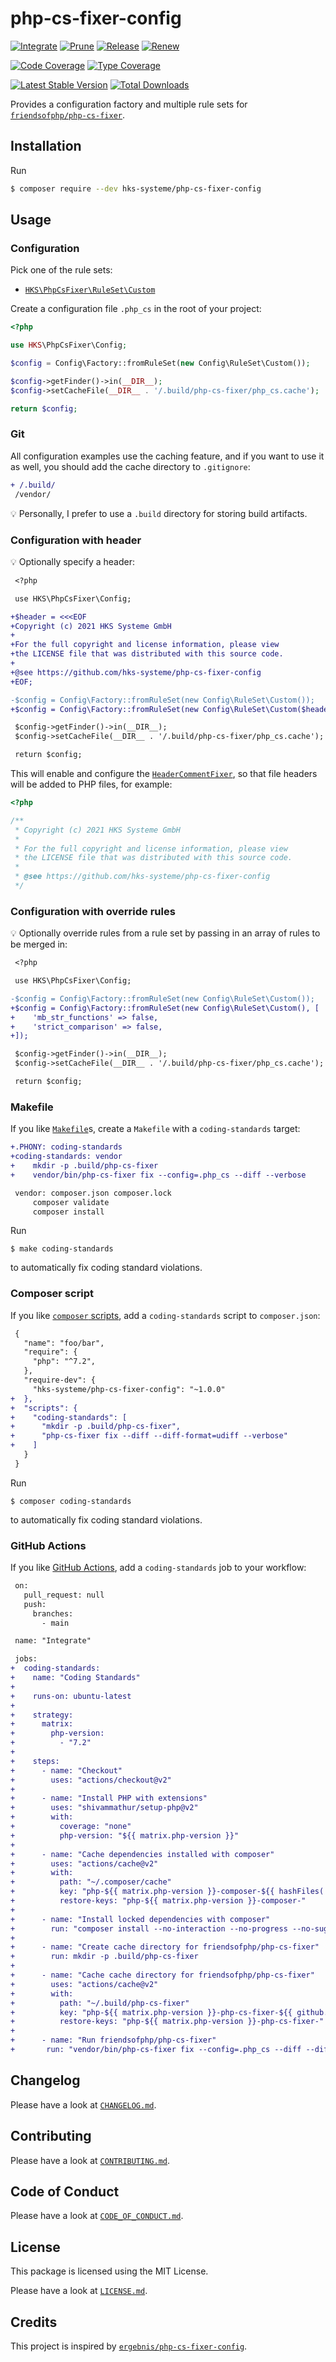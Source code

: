# php-cs-fixer-config

[![Integrate](https://github.com/hks-systeme/php-cs-fixer-config/workflows/Integrate/badge.svg)](https://github.com/hks-systeme/php-cs-fixer-config/actions)
[![Prune](https://github.com/hks-systeme/php-cs-fixer-config/workflows/Prune/badge.svg)](https://github.com/hks-systeme/php-cs-fixer-config/actions)
[![Release](https://github.com/hks-systeme/php-cs-fixer-config/workflows/Release/badge.svg)](https://github.com/hks-systeme/php-cs-fixer-config/actions)
[![Renew](https://github.com/hks-systeme/php-cs-fixer-config/workflows/Renew/badge.svg)](https://github.com/hks-systeme/php-cs-fixer-config/actions)

[![Code Coverage](https://codecov.io/gh/hks-systeme/php-cs-fixer-config/branch/main/graph/badge.svg)](https://codecov.io/gh/hks-systeme/php-cs-fixer-config)
[![Type Coverage](https://shepherd.dev/github/hks-systeme/php-cs-fixer-config/coverage.svg)](https://shepherd.dev/github/hks-systeme/php-cs-fixer-config)

[![Latest Stable Version](https://poser.pugx.org/hks-systeme/php-cs-fixer-config/v/stable)](https://packagist.org/packages/hks-systeme/php-cs-fixer-config)
[![Total Downloads](https://poser.pugx.org/hks-systeme/php-cs-fixer-config/downloads)](https://packagist.org/packages/hks-systeme/php-cs-fixer-config)

Provides a configuration factory and multiple rule sets for [`friendsofphp/php-cs-fixer`](http://github.com/FriendsOfPHP/PHP-CS-Fixer).

## Installation

Run

```sh
$ composer require --dev hks-systeme/php-cs-fixer-config
```

## Usage

### Configuration

Pick one of the rule sets:

* [`HKS\PhpCsFixer\RuleSet\Custom`](src/RuleSet/Custom.php)

Create a configuration file `.php_cs` in the root of your project:

```php
<?php

use HKS\PhpCsFixer\Config;

$config = Config\Factory::fromRuleSet(new Config\RuleSet\Custom());

$config->getFinder()->in(__DIR__);
$config->setCacheFile(__DIR__ . '/.build/php-cs-fixer/php_cs.cache');

return $config;
```

### Git

All configuration examples use the caching feature, and if you want to use it as well, you should add the cache directory to `.gitignore`:

```diff
+ /.build/
 /vendor/
```

:bulb: Personally, I prefer to use a `.build` directory for storing build artifacts.

### Configuration with header

:bulb: Optionally specify a header:

```diff
 <?php

 use HKS\PhpCsFixer\Config;

+$header = <<<EOF
+Copyright (c) 2021 HKS Systeme GmbH
+
+For the full copyright and license information, please view
+the LICENSE file that was distributed with this source code.
+
+@see https://github.com/hks-systeme/php-cs-fixer-config
+EOF;

-$config = Config\Factory::fromRuleSet(new Config\RuleSet\Custom());
+$config = Config\Factory::fromRuleSet(new Config\RuleSet\Custom($header));

 $config->getFinder()->in(__DIR__);
 $config->setCacheFile(__DIR__ . '/.build/php-cs-fixer/php_cs.cache');

 return $config;
```

This will enable and configure the [`HeaderCommentFixer`](https://github.com/FriendsOfPHP/PHP-CS-Fixer/blob/v2.1.1/src/Fixer/Comment/HeaderCommentFixer.php), so that
file headers will be added to PHP files, for example:

```php
<?php

/**
 * Copyright (c) 2021 HKS Systeme GmbH
 *
 * For the full copyright and license information, please view
 * the LICENSE file that was distributed with this source code.
 *
 * @see https://github.com/hks-systeme/php-cs-fixer-config
 */
```

### Configuration with override rules

:bulb: Optionally override rules from a rule set by passing in an array of rules to be merged in:

```diff
 <?php

 use HKS\PhpCsFixer\Config;

-$config = Config\Factory::fromRuleSet(new Config\RuleSet\Custom());
+$config = Config\Factory::fromRuleSet(new Config\RuleSet\Custom(), [
+    'mb_str_functions' => false,
+    'strict_comparison' => false,
+]);

 $config->getFinder()->in(__DIR__);
 $config->setCacheFile(__DIR__ . '/.build/php-cs-fixer/php_cs.cache');

 return $config;
```

### Makefile

If you like [`Makefile`](https://www.gnu.org/software/make/manual/make.html#Introduction)s, create a `Makefile` with a `coding-standards` target:

```diff
+.PHONY: coding-standards
+coding-standards: vendor
+	 mkdir -p .build/php-cs-fixer
+	 vendor/bin/php-cs-fixer fix --config=.php_cs --diff --verbose

 vendor: composer.json composer.lock
     composer validate
     composer install
```

Run

```
$ make coding-standards
```

to automatically fix coding standard violations.

### Composer script

If you like [`composer` scripts](https://getcomposer.org/doc/articles/scripts.md), add a `coding-standards` script to `composer.json`:

```diff
 {
   "name": "foo/bar",
   "require": {
     "php": "^7.2",
   },
   "require-dev": {
     "hks-systeme/php-cs-fixer-config": "~1.0.0"
+  },
+  "scripts": {
+    "coding-standards": [
+      "mkdir -p .build/php-cs-fixer",
+      "php-cs-fixer fix --diff --diff-format=udiff --verbose"
+    ]
   }
 }
```

Run

```
$ composer coding-standards
```

to automatically fix coding standard violations.

### GitHub Actions

If you like [GitHub Actions](https://github.com/features/actions), add a `coding-standards` job to your workflow:

```diff
 on:
   pull_request: null
   push:
     branches:
       - main

 name: "Integrate"

 jobs:
+  coding-standards:
+    name: "Coding Standards"
+
+    runs-on: ubuntu-latest
+
+    strategy:
+      matrix:
+        php-version:
+          - "7.2"
+
+    steps:
+      - name: "Checkout"
+        uses: "actions/checkout@v2"
+
+      - name: "Install PHP with extensions"
+        uses: "shivammathur/setup-php@v2"
+        with:
+          coverage: "none"
+          php-version: "${{ matrix.php-version }}"
+
+      - name: "Cache dependencies installed with composer"
+        uses: "actions/cache@v2"
+        with:
+          path: "~/.composer/cache"
+          key: "php-${{ matrix.php-version }}-composer-${{ hashFiles('composer.lock') }}"
+          restore-keys: "php-${{ matrix.php-version }}-composer-"
+
+      - name: "Install locked dependencies with composer"
+        run: "composer install --no-interaction --no-progress --no-suggest"
+
+      - name: "Create cache directory for friendsofphp/php-cs-fixer"
+        run: mkdir -p .build/php-cs-fixer
+
+      - name: "Cache cache directory for friendsofphp/php-cs-fixer"
+        uses: "actions/cache@v2"
+        with:
+          path: "~/.build/php-cs-fixer"
+          key: "php-${{ matrix.php-version }}-php-cs-fixer-${{ github.sha }}"
+          restore-keys: "php-${{ matrix.php-version }}-php-cs-fixer-"
+
+      - name: "Run friendsofphp/php-cs-fixer"
+       run: "vendor/bin/php-cs-fixer fix --config=.php_cs --diff --diff-format=udiff --dry-run --verbose"
```

## Changelog

Please have a look at [`CHANGELOG.md`](CHANGELOG.md).

## Contributing

Please have a look at [`CONTRIBUTING.md`](.github/CONTRIBUTING.md).

## Code of Conduct

Please have a look at [`CODE_OF_CONDUCT.md`](https://github.com/hks-systeme/.github/blob/main/CODE_OF_CONDUCT.md).

## License

This package is licensed using the MIT License.

Please have a look at [`LICENSE.md`](LICENSE.md).

## Credits

This project is inspired by [`ergebnis/php-cs-fixer-config`](https://github.com/ergebnis/php-cs-fixer-config).
